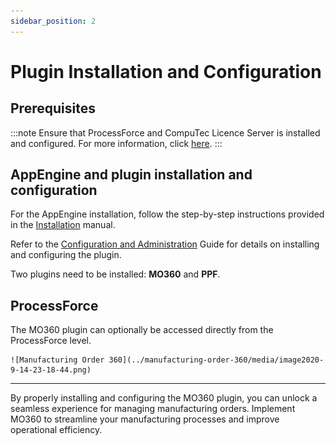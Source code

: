 ```yaml
---
sidebar_position: 2
---
```

# Plugin Installation and Configuration

## Prerequisites

:::note
Ensure that ProcessForce and CompuTec Licence Server is installed and configured. For more information, click [here](/docs/processforce/administrator-guide/licensing/license-server/overview/).
:::

## AppEngine and plugin installation and configuration

For the AppEngine installation, follow the step-by-step instructions provided in the  [Installation](/docs/appengine/administrators-guide/installation/) manual.

Refer to the [Configuration and Administration](/docs/appengine/administrators-guide/configuration-and-administration/overview) Guide for details on installing and configuring the plugin.

Two plugins need to be installed: **MO360** and **PPF**.

## ProcessForce

The MO360 plugin can optionally be accessed directly from the ProcessForce level.

    ![Manufacturing Order 360](../manufacturing-order-360/media/image2020-9-14-23-18-44.png)

---
By properly installing and configuring the MO360 plugin, you can unlock a seamless experience for managing manufacturing orders. Implement MO360 to streamline your manufacturing processes and improve operational efficiency.
